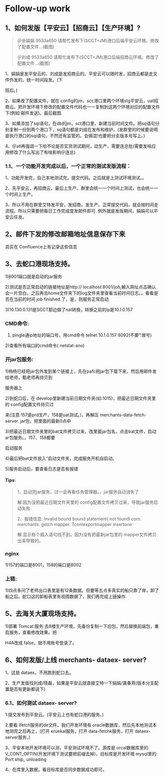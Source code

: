 # Follow-up work



## 1、如何发版【平安云】【招商云】【生产环境】?

> ＠余娟娟  9533a650  请帮忙发布下(SCCT+JM)港口后端平安云环境。修改了配置文件...(截图)
>
> ＠刘成  9533a650  请帮忙发布下(SCCT+JM)港口后端招商云环境。修改了配置文件…(截图)

1、娟娟是发平安云的，刘成是发招商云的。平安云可以随时发，招商云都是走文件外发的，统一时间段发。(下

班后。)

2、如果改了配置文件。就在 config的jm，scc港口里两个环境stg平安云，uat招商云。把开发环境下修改的配置文件代码也一一复制到这两个环境对应的配置文件下(例如:邮件发送)。最后截图.

3、如果添加了sqi语句，在db的jm，sct港口里，新建当前时间文件。把sq语句分别复制一份到两个港口下，sq语句都是刘成在发布和维护。(发群里的时候要说明是执行港口的sqi语句，不然还有监管的。会搞混!也要把分支版本号写上。)

4、＠all再强调一下哈不论是否实货测试期间，动生产，需要连总批(需要发啥应用修改了什么写出了有啥影响＠连总)



### 1.1、一个功能开发完成以后，一个正常的测试发版流程：

1、功能开发完，自己本地测试完，提交代码。之后就是上测试环境测试。。

2、先平安云，再招商云，最后上生产。群里会统一一个时间上测试，也会统一一个时间上生产。

3、所以不用在群里艾特发平安，发招商，发生产。正常提交代码，就会按时间走流程。所以只需要把每日工作完成度发邮件即可. 例外就是发版期间，娟娟可以平安云任发。



## 2、邮件下发的修改邮箱地址信息保存下来

具实在 Confluence上有记录这些信息





## 3、去蛇口港现场支持。

1)8001端口就是启动的jar服务

2)测试是否正常启动的链接地址是http:// localhost:8001/job,輸入网址点击确认会一片空白。之后再去home文件夹下的log文件夹里查看当前时间日志。。看看是否在当前的时间 job finished.了，是，则服务正常启动

3)10.130.0.131是SCCT那边做了nat转換，转换之前的ip是10.1.0.157



### CMD命令:

1) pingle通ip地址的端口号，用cmd命令 telnet 10.1.0.157 8092(不要”:冒号)

2)查看所有端口的cmd命令( netstat-ano)



### 开jar包服务:

1)杨杨已经把jar包外发到某个链接上，先在pafc把jar包下载下来，然后用邮件发给老师，甄老师再持贝到

服务器上

2)到蛇口后，在 develop里新建当前日期文件夹(如:1015)，把最近日期文件夹里的 config配置文件持贝过

来(注意:157是prd生产，158是uat测试。)，再解压 merchants-data-fetch-server. jar包，把里面的最新0点中

3)把最近日期文件夹里的bat文件拷贝过来，改里面jar包名，点击bat文件，启动ar包服务。。157、158都要

启动服务

4)最后把bat文件放入”启动文件夹，完成服务开机自启动。

5)服务启动后，要查看日志是否有报错

####  Tips:

> 1、启动完jar服务，过一会再看任务管理器。。jar服务自动消失了
>
> 解:因为没把最近日期文件夹里的 config配置文件拷贝过来，导致jar服务启动失败
>
> 2、报错信息: Invalid bound bound statement( not foundl com. merchants. getch mapper. Tcontexportmapper insertone
>
> 解:显示有个插入语句找不到。因为没有把最新jar包里的 mapper文件拷贝出来导致的。
>

###  

### nginx

1)157的端口是8001，158的端口是8002



### 上链:

1)四点多问了老师出口表里是有12条数据。但要等五点多真实的船只靠了岸，卸了船之后。蛇口这的卸船表里有视图数据了，我们再完成上链操作.



## 5、去海关大厦现场支持。

1)部署 Tomcat:服务:去8楼生产环境，先备份复制一下旧包，然后替换前端包，重启服务，查看修改效果。把

H4A改成 false，就不用账号登录了。





## 6、如何发版/上线 merchants- dataex- server?

1、这是 dataex，不用跑到蛇口去。

2、生产发版找刘成/晓磊，如果是平安云就直接艾特一下娟娟/龚春燕(版本分支配置是否有更新都说下)



### 6.1、如何测试 dataex- server?

1.提交发布到平安云。(平安云上也有蛇口港的服务。)

2.要看 Ifetch服务的de文件，我们开发环境有 oracle数据库，然后先本地测试本地测完之后再上，(打开 eruekal服务，打开 data-fetchk服务，打开 dataex- server服务，)

3、平安本地开发环境可以测，平安测试环境不了。源库是 orcal数据库里的: V_CONT_OPTIN(开发环境下测试要把前缀去掉)，目标库是开发环境 mysql里的: Port ship_ unloading

4、在库里入数据，看目标库是否同步数据成功即可。







































































































































































































